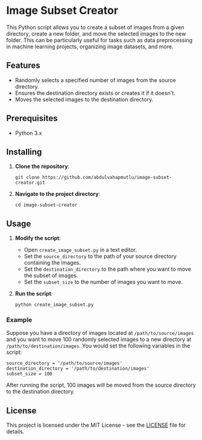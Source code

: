 # Image Subset Creator

This Python script allows you to create a subset of images from a given directory, create a new folder, and move the selected images to the new folder. This can be particularly useful for tasks such as data preprocessing in machine learning projects, organizing image datasets, and more.

## Features

- Randomly selects a specified number of images from the source directory.
- Ensures the destination directory exists or creates it if it doesn't.
- Moves the selected images to the destination directory.

## Prerequisites

- Python 3.x

## Installing

1. **Clone the repository**:
   ```
   git clone https://github.com/abdulvahapmutlu/image-subset-creator.git
   
2. **Navigate to the project directory**:
   ```
   cd image-subset-creator

## Usage

1. **Modify the script**:
   - Open `create_image_subset.py` in a text editor.
   - Set the `source_directory` to the path of your source directory containing the images.
   - Set the `destination_directory` to the path where you want to move the subset of images.
   - Set the `subset_size` to the number of images you want to move.

2. **Run the script**:
   ```
   python create_image_subset.py
   ```

### Example

Suppose you have a directory of images located at `/path/to/source/images` and you want to move 100 randomly selected images to a new directory at `/path/to/destination/images`. You would set the following variables in the script:

```
source_directory = '/path/to/source/images'
destination_directory = '/path/to/destination/images'
subset_size = 100
```

After running the script, 100 images will be moved from the source directory to the destination directory.

## License

This project is licensed under the MIT License - see the [LICENSE](LICENSE) file for details.
